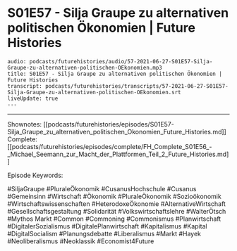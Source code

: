 # S01E57 - Silja Graupe zu alternativen politischen Ökonomien | Future Histories

```audio-note
audio: podcasts/futurehistories/audio/57-2021-06-27-S01E57-Silja-Graupe-zu-alternativen-politischen-OEkonomien.mp3
title: S01E57 - Silja Graupe zu alternativen politischen Ökonomien | Future Histories
transcript: podcasts/futurehistories/transcripts/57-2021-06-27-S01E57-Silja-Graupe-zu-alternativen-politischen-OEkonomien.srt
liveUpdate: true
---

```
---

Shownotes: [[podcasts/futurehistories/episodes/S01E57-Silja_Graupe_zu_alternativen_politischen_Okonomien_Future_Histories.md]]
Complete: [[podcasts/futurehistories/episodes/complete/FH_Complete_S01E56_-_Michael_Seemann_zur_Macht_der_Plattformen_Teil_2_Future_Histories.md]]


Episode Keywords:

#SiljaGraupe #PluraleÖkonomik #CusanusHochschule #Cusanus #Gemeinsinn #Wirtschaft #Ökonomik #PluraleÖkonomik #Sozioökonomik #Wirtschaftswissenschaften #HeterodoxeÖkonomie #AlternativeWirtschaft #Gesellschaftsgestaltung #Solidarität #Volkswirtschaftslehre #WalterÖtsch #Mythos Markt #Common #Commoning #Commonismus #Planwirtschaft #DigitalerSozialismus #DigitalePlanwirtschaft #Kapitalismus #Kapital #DigitalSocialism #Planungsdebatte #Liberalismus #Markt #Hayek #Neoliberalismus #Neoklassik #Economist4Future
